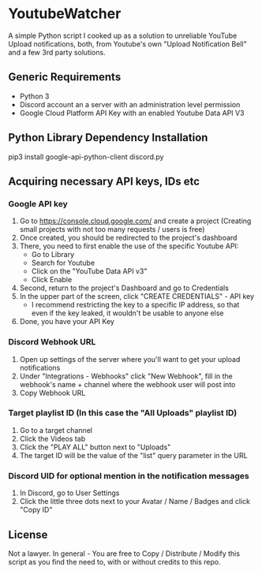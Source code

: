 # YoutubeWatcher
A simple Python script I cooked up as a solution to unreliable YouTube Upload notifications, both, from Youtube's own "Upload Notification Bell" and a few 3rd party solutions.

## Generic Requirements
- Python 3
- Discord account an a server with an administration level permission
- Google Cloud Platform API Key with an enabled Youtube Data API V3

## Python Library Dependency Installation
pip3 install google-api-python-client discord.py

## Acquiring necessary API keys, IDs etc
  
### Google API key
1. Go to https://console.cloud.google.com/ and create a project (Creating small projects with not too many requests / users is free)
2. Once created, you should be redirected to the project's dashboard
3. There, you need to first enable the use of the specific Youtube API:
    * Go to Library
    * Search for Youtube
    * Click on the "YouTube Data API v3"
    * Click Enable
4. Second, return to the project's Dashboard and go to Credentials
5. In the upper part of the screen, click "CREATE CREDENTIALS" - API key
    * I recommend restricting the key to a specific IP address, so that even if the key leaked, it wouldn't be usable to anyone else
6. Done, you have your API Key

### Discord Webhook URL
1. Open up settings of the server where you'll want to get your upload notifications
2. Under "Integrations - Webhooks" click "New Webhook", fill in the webhook's name + channel where the webhook user will post into
3. Copy Webhook URL

### Target playlist ID (In this case the "All Uploads" playlist ID)
1. Go to a target channel
2. Click the Videos tab
3. Click the "PLAY ALL" button next to "Uploads"
4. The target ID will be the value of the "list" query parameter in the URL

### Discord UID for optional mention in the notification messages
1. In Discord, go to User Settings
2. Click the little three dots next to your Avatar / Name / Badges and click "Copy ID"

## License
Not a lawyer. In general - You are free to Copy / Distribute / Modify this script as you find the need to, with or without credits to this repo.
